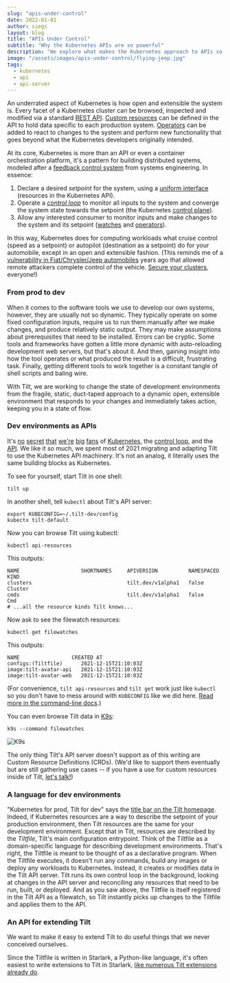 ```yaml
---
slug: "apis-under-control"
date: 2022-01-01
author: siegs
layout: blog
title: "APIs Under Control"
subtitle: "Why the Kubernetes APIs are so powerful"
description: "We explore what makes the Kubernetes approach to APIs so useful, and how we applied them to Tilt."
image: "/assets/images/apis-under-control/flying-jeep.jpg"
tags:
  - kubernetes
  - api
  - api-server
---
```

An underrated aspect of Kubernetes is how open and extensible the system is. Every facet of a Kubernetes cluster can be browsed, inspected and modified via a standard [REST API][K8SREST]. [Custom resources][CustomResources] can be defined in the API to hold data specific to each production system. [Operators][] can be added to react to changes to the system and perform new functionality that goes beyond what the Kubernetes developers originally intended.

At its core, Kubernetes is more than an API or even a container orchestration platform, it's a pattern for building distributed systems, modeled after a [feedback control system][control-system] from systems engineering. In essence:

1. Declare a desired _setpoint_ for the system, using a [uniform interface][REST] (resources in the Kubernetes API).
2. Operate a _[control loop][control-loop]_ to monitor all inputs to the system and converge the system state towards the setpoint (the Kubernetes [control plane][control-plane]).
3. Allow any interested consumer to monitor inputs and make changes to the system and its setpoint ([watches][] and [operators][Operators]).

In this way, Kubernetes does for computing workloads what cruise control (speed as a setpoint) or autopilot (destination as a setpoint) do for your automobile, except in an open and extensible fashion. (This reminds me of a [vulnerability in Fiat/Chrysler/Jeep automobiles][jeep] years ago that allowed remote attackers complete control of the vehicle. [Secure your clusters][secure-clusters], everyone!)

### From prod to dev

When it comes to the software tools we use to develop our own systems, however, they are usually not so dynamic. They typically operate on some fixed configuration inputs, require us to run them manually after we make changes, and produce relatively static output. They may make assumptions about prerequisites that need to be installed. Errors can be cryptic. Some tools and frameworks have gotten a little more dynamic with auto-reloading development web servers, but that's about it. And then, gaining insight into how the tool operates or what produced the result is a difficult, frustrating task. Finally, getting different tools to work together is a constant tangle of shell scripts and baling wire.

With Tilt, we are working to change the state of development environments from the fragile, static, duct-taped approach to a dynamic open, extensible environment that responds to your changes and immediately takes action, keeping you in a state of flow.

### Dev environments as APIs

It's [no][t8] [secret][t3] [that][t4] [we're][t5] [big][t6] [fans][t7] of [Kubernetes][t1], the [control loop][nicks-kubecon], and the [API][t2]. We like it so much, we spent most of 2021 migrating and adapting Tilt to use the Kubernetes API machinery. It's not an analog, it literally uses the same building blocks as Kubernetes.

To see for yourself, start Tilt in one shell:
```
tilt up
```
In another shell, tell `kubectl` about Tilt's API server:
```
export KUBECONFIG=~/.tilt-dev/config
kubectx tilt-default
```
Now you can browse Tilt using kubectl:
```
kubectl api-resources
```
This outputs:
```
NAME                    SHORTNAMES     APIVERSION          NAMESPACED   KIND
clusters                               tilt.dev/v1alpha1   false        Cluster
cmds                                   tilt.dev/v1alpha1   false        Cmd
# ...all the resource kinds Tilt knows...
```
Now ask to see the filewatch resources:
```
kubectl get filewatches
```
This outputs:
```
NAME                 CREATED AT
configs:(Tiltfile)      2021-12-15T21:10:03Z
image:tilt-avatar-api   2021-12-15T21:10:03Z
image:tilt-avatar-web   2021-12-15T21:10:03Z
```

(For convenience, `tilt api-resources` and `tilt get` work just like `kubectl` so you don't have to mess around with `KUBECONFIG` like we did here. [Read more in the command-line docs][cli-docs].)

You can even browse Tilt data in [K9s](https://k9scli.io):

```
k9s --command filewatches
```
![K9s](/assets/images/apis-under-control/k9s-describe-filewatch.png)

The only thing Tilt's API server doesn't support as of this writing are Custom Resource Definitions (CRDs). (We'd like to support them eventually but are still gathering use cases -- if you have a use for custom resources inside of Tilt, [let's talk!]({{site.landingurl}}/contact))

### A language for dev environments

"Kubernetes for prod, Tilt for dev" says the [title bar on the Tilt homepage]({{site.landingurl}}). Indeed, if Kubernetes resources are a way to describe the setpoint of your production environment, then Tilt resources are the same for your development environment. Except that in Tilt, resources are described by the _Tiltfile_, Tilt's main configuration entrypoint. Think of the Tiltfile as a domain-specific language for describing development environments. That's right, the Tiltfile is meant to be thought of as a declarative program. When the Tiltfile executes, it doesn't run any commands, build any images or deploy any workloads to Kubernetes. Instead, it creates or modifies data in the Tilt API server. Tilt runs its own control loop in the background, looking at changes in the API server and reconciling any resources that need to be run, built, or deployed. And as you saw above, the Tiltfile is itself registered in the Tilt API as a filewatch, so Tilt instantly picks up changes to the Tiltfile and applies them to the API.

### An API for extending Tilt

We want to make it easy to extend Tilt to do useful things that we never conceived ourselves.

Since the Tiltfile is written in Starlark, a Python-like language, it's often easiest to write extensions to Tilt in Starlark, [like numerous Tilt extensions already do][tilt-extensions].


[K8SREST]: https://kubernetes.io/docs/concepts/overview/kubernetes-api/
[CustomResources]: https://kubernetes.io/docs/concepts/extend-kubernetes/api-extension/custom-resources/
[Operators]: https://kubernetes.io/docs/concepts/extend-kubernetes/operator/
[REST]: https://www.ics.uci.edu/~fielding/pubs/dissertation/rest_arch_style.htm#sec_5_1_5
[control-system]: https://en.wikipedia.org/wiki/Control_system
[control-loop]: https://en.wikipedia.org/wiki/Control_loop
[control-plane]: https://kubernetes.io/docs/concepts/overview/components/
[watches]: https://kubernetes.io/docs/reference/using-api/api-concepts/#efficient-detection-of-changes
[jeep]: https://www.forbes.com/sites/thomasbrewster/2015/07/21/jeep-vulnerability-fixed/
[secure-clusters]: https://kubernetes.io/docs/tasks/administer-cluster/securing-a-cluster/

[nicks-kubecon]: https://www.youtube.com/watch?v=uKF8v9X6hSE

[t9]: {{site.blogurl}}/2021/12/07/measuring-dev-env-health.html
[t8]: {{site.blogurl}}/2021/12/03/k8s-custom-deploy.html
[t7]: {{site.blogurl}}/2021/08/17/write-more-bash.html
[t6]: {{site.blogurl}}/2021/07/19/kubernetes-apply.html
[t5]: {{site.blogurl}}/2021/07/12/portforwarding-is-awesome.html
[t4]: {{site.blogurl}}/2021/07/08/uibutton-navbar.html
[t3]: {{site.blogurl}}/2021/05/07/eyes-on-the-watchers.html
[t2]: {{site.blogurl}}/2021/04/30/how-many-servers.html
[t1]: {{site.blogurl}}/2021/03/18/kubernetes-is-so-simple.html

[cli-docs]: {{site.docsurl}}/cli/tilt.html

[tilt-extensions]: {{site.docsurl}}/api.html#extensions

